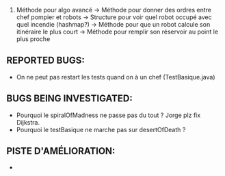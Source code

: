 1) Méthode pour algo avancé
-> Méthode pour donner des ordres entre chef pompier et robots
-> Structure pour voir quel robot occupé avec quel incendie (hashmap?)
-> Méthode pour que un robot calcule son itinéraire le plus court
-> Méthode pour remplir son réservoir au point le plus proche


## REPORTED BUGS:
* On ne peut pas restart les tests quand on à un chef (TestBasique.java)

## BUGS BEING INVESTIGATED:
* Pourquoi le spiralOfMadness ne passe pas du tout ? Jorge plz fix Dijkstra.
* Pourquoi le testBasique ne marche pas sur desertOfDeath ? 

## PISTE D'AMÉLIORATION:
* 
